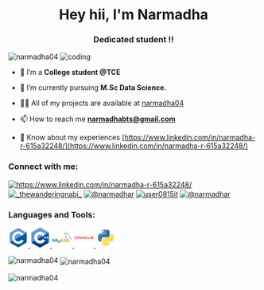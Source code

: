 <h1 align="center">Hey hii, I'm Narmadha</h1>
<h3 align="center">Dedicated student !!</h3>
<img align="right" alt="coding" width="400" src="https://i.pinimg.com/564x/63/d9/6d/63d96d32bdd381d359f90438ad9bb722.jpg">

<p align="left"> <img src="https://komarev.com/ghpvc/?username=narmadha04&label=Profile%20views&color=0e75b6&style=flat" alt="narmadha04" /> </p>

- 🔭 I’m a **College student @TCE**

- 🌱 I’m currently pursuing **M.Sc Data Science.**

- 👨‍💻 All of my projects are available at [narmadha04](narmadha04)

- 📫 How to reach me **narmadhabts@gmail.com**

- 📄 Know about my experiences [https://www.linkedin.com/in/narmadha-r-615a32248/](https://www.linkedin.com/in/narmadha-r-615a32248/)

<h3 align="left">Connect with me:</h3>
<p align="left">
<a href="https://linkedin.com/in/https://www.linkedin.com/in/narmadha-r-615a32248/" target="blank"><img align="center" src="https://raw.githubusercontent.com/rahuldkjain/github-profile-readme-generator/master/src/images/icons/Social/linked-in-alt.svg" alt="https://www.linkedin.com/in/narmadha-r-615a32248/" height="30" width="40" /></a>
<a href="https://instagram.com/_thewanderingnabi_" target="blank"><img align="center" src="https://raw.githubusercontent.com/rahuldkjain/github-profile-readme-generator/master/src/images/icons/Social/instagram.svg" alt="_thewanderingnabi_" height="30" width="40" /></a>
<a href="https://www.hackerrank.com/@narmadhar" target="blank"><img align="center" src="https://raw.githubusercontent.com/rahuldkjain/github-profile-readme-generator/master/src/images/icons/Social/hackerrank.svg" alt="@narmadhar" height="30" width="40" /></a>
<a href="https://www.leetcode.com/user0815it" target="blank"><img align="center" src="https://raw.githubusercontent.com/rahuldkjain/github-profile-readme-generator/master/src/images/icons/Social/leet-code.svg" alt="user0815it" height="30" width="40" /></a>
<a href="https://www.hackerearth.com/@narmadhar" target="blank"><img align="center" src="https://raw.githubusercontent.com/rahuldkjain/github-profile-readme-generator/master/src/images/icons/Social/hackerearth.svg" alt="@narmadhar" height="30" width="40" /></a>
</p>

<h3 align="left">Languages and Tools:</h3>
<p align="left"> <a href="https://www.cprogramming.com/" target="_blank" rel="noreferrer"> <img src="https://raw.githubusercontent.com/devicons/devicon/master/icons/c/c-original.svg" alt="c" width="40" height="40"/> </a> <a href="https://www.w3schools.com/cpp/" target="_blank" rel="noreferrer"> <img src="https://raw.githubusercontent.com/devicons/devicon/master/icons/cplusplus/cplusplus-original.svg" alt="cplusplus" width="40" height="40"/> </a> <a href="https://www.mysql.com/" target="_blank" rel="noreferrer"> <img src="https://raw.githubusercontent.com/devicons/devicon/master/icons/mysql/mysql-original-wordmark.svg" alt="mysql" width="40" height="40"/> </a> <a href="https://www.oracle.com/" target="_blank" rel="noreferrer"> <img src="https://raw.githubusercontent.com/devicons/devicon/master/icons/oracle/oracle-original.svg" alt="oracle" width="40" height="40"/> </a> <a href="https://www.python.org" target="_blank" rel="noreferrer"> <img src="https://raw.githubusercontent.com/devicons/devicon/master/icons/python/python-original.svg" alt="python" width="40" height="40"/> </a> </p>

<p><img align="left" src="https://github-readme-stats.vercel.app/api/top-langs?username=narmadha04&show_icons=true&locale=en&layout=compact" alt="narmadha04" /></p>

<p>&nbsp;<img align="center" src="https://github-readme-stats.vercel.app/api?username=narmadha04&show_icons=true&locale=en" alt="narmadha04" /></p>

<p><img align="center" src="https://github-readme-streak-stats.herokuapp.com/?user=narmadha04&" alt="narmadha04" /></p>
